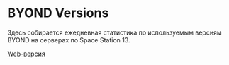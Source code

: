 # BYOND Versions
Здесь собирается ежедневная статистика по используемым версиям BYOND на серверах по Space Station 13.

[Web-версия](https://igorsaux.github.io/byond-versions/)
